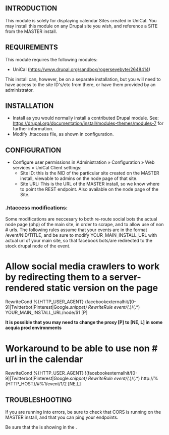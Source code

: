 INTRODUCTION
------------

This module is solely for displaying calendar Sites created in UniCal. You may
install this module on any Drupal site you wish, and reference a SITE from the
MASTER install.

REQUIREMENTS
------------

This module requires the following modules:

* UniCal (https://www.drupal.org/sandbox/rogerseyebyte/2648414)

This install can, however, be on a separate installation, but you will need to have
access to the site ID's/etc from there, or have them provided by an administrator.

INSTALLATION
------------

* Install as you would normally install a contributed Drupal module. See:
  https://drupal.org/documentation/install/modules-themes/modules-7
  for further information.
* Modify .htaccess file, as shown in configuration.

CONFIGURATION
-------------

* Configure user permissions in
  Administration » Configuration » Web services » UniCal Client settings:
  - Site ID: this is the NID of the particular site created on the MASTER
    install, viewable to admins on the node page of that site.
  - Site URL: This is the URL of the MASTER install, so we know where to point
    the REST endpoint. Also available on the node page of the Site.

### .htaccess modifications: ###

Some modifications are neccesary to both re-route social bots the actual node
page (php) of the main site, in order to scrape, and to allow use of non # urls.
The following rules assume that your events are in the format /event/NID/TITLE,
and be sure to modify YOUR_MAIN_INSTALL_URL with actual url of your main site, so
that facebook bots/are redirected to the stock drupal node of the event.

  # Allow social media crawlers to work by redirecting them to a server-rendered static version on the page
  RewriteCond %{HTTP_USER_AGENT} (facebookexternalhit/[0-9]|Twitterbot|Pinterest|Google.*snippet)
  RewriteRule event/(.*)/(.*) YOUR_MAIN_INSTALL_URL/node/$1 [P]

  **It is possible that you may need to change the proxy [P] to [NE, L] in some
  acquia prod environments**

  # Workaround to be able to use non # url in the calendar
  RewriteCond %{HTTP_USER_AGENT} !(facebookexternalhit/[0-9]|Twitterbot|Pinterest|Google.*snippet)
  RewriteRule event/(.*)/(.*) http://%{HTTP_HOST}/#%1/event/$1/$2 [NE,L]


TROUBLESHOOTING
---------------

If you are running into errors, be sure to check that CORS is running on the
MASTER install, and that you can ping your endpoints.

Be sure that the <base href="/"> is showing in the <head>.
